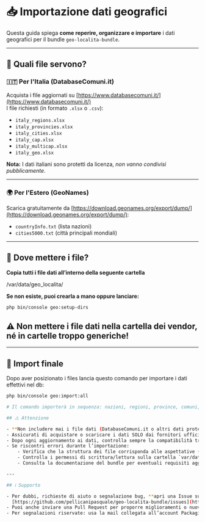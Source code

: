 # 📥 Importazione dati geografici

Questa guida spiega **come reperire, organizzare e importare** i dati geografici per il bundle `geo-localita-bundle`.

---

## 📑 Quali file servono?

### 🇮🇹 **Per l'Italia (DatabaseComuni.it)**

Acquista i file aggiornati su [https://www.databasecomuni.it/](https://www.databasecomuni.it/)  
I file richiesti (in formato `.xlsx` o `.csv`):

- `italy_regions.xlsx`
- `italy_provincies.xlsx`
- `italy_cities.xlsx`
- `italy_cap.xlsx`
- `italy_multicap.xlsx`
- `italy_geo.xlsx`

**Nota:** I dati italiani sono protetti da licenza, _non vanno condivisi pubblicamente_.

---

### 🌍 **Per l'Estero (GeoNames)**

Scarica gratuitamente da [https://download.geonames.org/export/dump/](https://download.geonames.org/export/dump/):

- `countryInfo.txt` (lista nazioni)
- `cities5000.txt` (città principali mondiali)

---

## 📂 Dove mettere i file?

**Copia tutti i file dati all’interno della seguente cartella**

/var/data/geo_localita/

**Se non esiste, puoi crearla a mano oppure lanciare:**

 ```bash
 php bin/console geo:setup-dirs
 ```

## ⚠️ Non mettere i file dati nella cartella dei vendor, né in cartelle troppo generiche!

---

## 🚦 **Import finale**

Dopo aver posizionato i files lancia questo comando per importare i dati effettivi nel db:

```bash
php bin/console geo:import:all

# Il comando importerà in sequenza: nazioni, regioni, province, comuni, CAP, coordinate e città estere.

## ⚠️ Attenzione

- **Non includere mai i file dati (DatabaseComuni.it o altri dati protetti) nel repository pubblico!**
- Assicurati di acquistare o scaricare i dati SOLO dai fornitori ufficiali e rispettare le relative licenze.
- Dopo ogni aggiornamento ai dati, controlla sempre la compatibilità tra la versione dei file e quella del bundle.
- Se riscontri errori durante l’importazione:
    - Verifica che la struttura dei file corrisponda alle aspettative (header, colonne, formato).
    - Controlla i permessi di scrittura/lettura sulla cartella `var/data/`.
    - Consulta la documentazione del bundle per eventuali requisiti aggiuntivi.

---

## ℹ️ Supporto

- Per dubbi, richieste di aiuto o segnalazione bug, **apri una Issue su GitHub**:  
  [https://github.com/pellicanipasquale/geo-localita-bundle/issues](https://github.com/pellicanipasquale/geo-localita-bundle/issues)
- Puoi anche inviare una Pull Request per proporre miglioramenti o nuove funzionalità.
- Per segnalazioni riservate: usa la mail collegata all’account Packagist/GitHub del maintainer.
